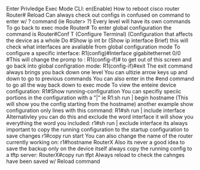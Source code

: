 Enter Privledge Exec Mode CLI: en(Enable) How to reboot cisco router Router# Reload Can always check out configs in confused on command to enter w/ ? command (ie Router> ?) Every level will have its own commands To go back to exec mode Router# To enter global configuration the command is Router#Conf T (Configure Terminal) (Configuration that affects the device as a whole Do #Show ip int br (Show ip interface Brief) this will check what interfaces are avaliable from global configuration mode To configure a specific interface: R1(config)#Interface gigabitethernet 0/0 #This will change the promp to : R1(config-if)# to get out of this screen and go back into global configration mode: R1(config-if)#exit The exit command always brings you back down one level You can ultizie arrow keys up and down to go to previous commands You can also enter in the #end command to go all the way back down to exec mode To view the enteire device configuration: R1#Show running-configuration You can specifiy speciic portions in the configuration with a "|" ie R1:sh run | begin hostname (This will show you the config starting from the hostname) another example show configuration only lines with this command: R1#sh run | include interface Alternativley you can do this and exclude the word interface it will show you everything the word you included: r1#sh run | exclude interface its always important to copy the running configuration to the startup configuration to save changes r1#copy run start You can also change the name of the router currently working on: r1#hostname RouterX Also its never a good idea to save the backup only on the device itself always copy the running config to a tftp server: RouterX#copy run tfpt Always reload to check the cahnges have been saved w/ Reload command
